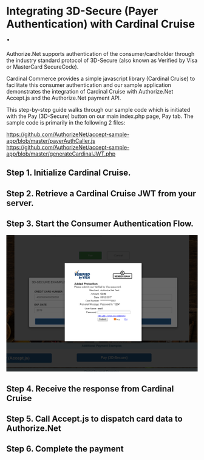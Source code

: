 # Integrating 3D-Secure (Payer Authentication) with Cardinal Cruise . 

Authorize.Net supports authentication of the consumer/cardholder through the industry standard protocol of 3D-Secure (also known as Verified by Visa or MasterCard SecureCode).  
  
Cardinal Commerce provides a simple javascript library (Cardinal Cruise) to facilitate this consumer authentication and our sample application demonstrates the integration of Cardinal Cruise with Authorize.Net Accept.js and the Authorize.Net payment API.

This step-by-step guide walks through our sample code which is initiated with the Pay (3D-Secure) button on our main index.php page, Pay tab.
The sample code is primarily in the following 2 files:

https://github.com/AuthorizeNet/accept-sample-app/blob/master/payerAuthCaller.js 
https://github.com/AuthorizeNet/accept-sample-app/blob/master/generateCardinalJWT.php

## Step 1. Initialize Cardinal Cruise.

  
## Step 2. Retrieve a Cardinal Cruise JWT from your server.

      
## Step 3.  Start the Consumer Authentication Flow.
  
 ![3DS Screenshot](screenshots/3DS-Sample.PNG "Screenshot showing Consumer Authentication challenge.")
  
## Step 4.  Receive the response from Cardinal Cruise  
  
  
## Step 5.  Call Accept.js to dispatch card data to Authorize.Net


## Step 6.  Complete the payment
 
